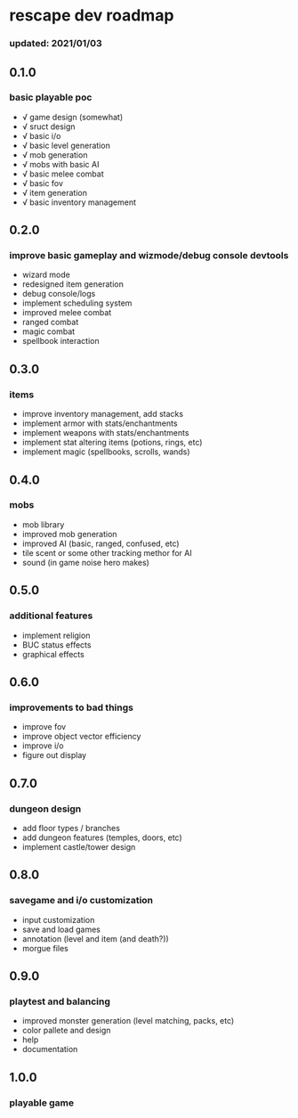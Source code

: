 # rescape dev roadmap
### updated: 2021/01/03

## 0.1.0
### basic playable poc

- √ game design (somewhat)
- √ sruct design
- √ basic i/o
- √ basic level generation
- √ mob generation
- √ mobs with basic AI 
- √ basic melee combat
- √ basic fov
- √ item generation
- √ basic inventory management

## 0.2.0
### improve basic gameplay and wizmode/debug console devtools 

- wizard mode
- redesigned item generation
- debug console/logs
- implement scheduling system
- improved melee combat
- ranged combat
- magic combat
- spellbook interaction

## 0.3.0
### items

- improve inventory management, add stacks
- implement armor with stats/enchantments
- implement weapons with stats/enchantments
- implement stat altering items (potions, rings, etc)
- implement magic (spellbooks, scrolls, wands)

## 0.4.0
### mobs 

- mob library
- improved mob generation
- improved AI (basic, ranged, confused, etc)
- tile scent or some other tracking methor for AI
- sound (in game noise hero makes)

## 0.5.0
### additional features

- implement religion
- BUC status effects
- graphical effects

## 0.6.0
### improvements to bad things

- improve fov
- improve object vector efficiency
- improve i/o
- figure out display

## 0.7.0
### dungeon design

- add floor types / branches
- add dungeon features (temples, doors, etc)
- implement castle/tower design

## 0.8.0
### savegame and i/o customization

- input customization
- save and load games
- annotation (level and item (and death?))
- morgue files

## 0.9.0
### playtest and balancing

- improved monster generation (level matching, packs, etc)
- color pallete and design
- help
- documentation

## 1.0.0
### playable game
